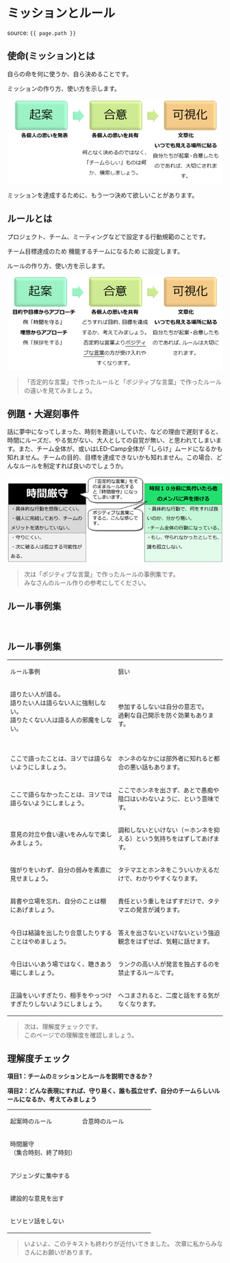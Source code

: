# ミッションとルール
source: `{{ page.path }}`

## 使命(ミッション)とは
自らの命を何に使うか、自ら決めることです。

ミッションの作り方、使い方を示します。

<center>
<img src="img/05.png">
</center>

ミッションを達成するために、もう一つ決めて欲しいことがあります。

## ルールとは
プロジェクト、チーム、ミーティングなどで設定する行動規範のことです。

チーム目標達成のため
機能するチームになるため
に設定します。


ルールの作り方、使い方を示します。


<center>
<img src="img/06.png">
</center>

> 「否定的な言葉」で作ったルールと「ポジティブな言葉」で作ったルール  
> の違いを見てみましょう。  


## 例題・大遅刻事件
話に夢中になってしまった、時刻を勘違いしていた、などの理由で遅刻すると、時間にルーズだ、やる気がない、大人としての自覚が無い、と思われてしまいます。また、チーム全体が、或いはLED-Camp全体が「しらけ」ムードになるかも知れません。チームの目的、目標を達成できないかも知れません。この場合、どんなルールを制定すれば良いのでしょうか。


<center>
<img src="img/07.png">
</center>

> 次は「ポジティブな言葉」で作ったルールの事例集です。  
> みなさんのルール作りの参考にしてください。  

## ルール事例集


<p><br></p>
<h2>ルール事例集</h2>

<table class="table table-bordered"><tbody><tr>
<td width="50%"><p>ルール事例<br></p></td><td width="50%"><p>狙い<br></p></td></tr><tr><td><p>語りたい人が語る。<br>語りたい人は語らない人に強制しない。<br>語りたくない人は語る人の邪魔をしない。<br><br></p></td><td><p>参加するしないは自分の意志で。<br>過剰な自己開示を防ぐ効果もあります。<br></p></td></tr><tr><td><p>ここで語ったことは、ヨソでは語らないようにしましょう。<br></p></td><td><p>ホンネのなかには部外者に知れると都合の悪い話もあります。<br></p></td></tr><tr><td><p>ここで語らなかったことは、ヨソでは語らないようにしましょう。<br></p></td><td><p>ここでホンネを出さず、あとで愚痴や陰口はいわないように、という意味です。<br></p></td></tr>
<tr>
<td><p>意見の対立や食い違いをみんなで楽しみましょう。<br></p>
</td>
<td><p>調和しないといけない（＝ホンネを抑える）という気持ちをはずしてあげます。<br></p>
</td>
</tr>
<tr>
<td><p>強がりをいわず、自分の弱みを素直に見せましょう。<br></p></td>
<td><p>タテマエとホンネをこういいかえるだけで、わかりやすくなります。<br></p></td>
</tr>
<tr>
<td><p>肩書や立場を忘れ、自分のことは棚にあげましょう。<br></p></td>
<td><p>責任という重しをはずすだけで、タテマエの発言が減ります。<br></p></td>
</tr>
<tr>
<td><p>今日は結論を出したり合意したりすることはやめましょう。<br></p></td>
<td><p>答えを出さないといけないという強迫観念をはずせば、気軽に話せます。<br></p></td>
</tr>
<tr>
<td><p>今日はいいあう場ではなく、聴きあう場にしましょう。<br></p></td>
<td><p>ランクの高い人が発言を独占するのを禁止するルールです。<br></p></td>
</tr>
<tr>
<td><p>正論をいいすぎたり、相手をやっつけすぎたりしないようにしましょう。<br></p></td>
<td><p>ヘコまされると、二度と話をする気がなくなります。<br></p></td>
</tr>
</tbody></table>

> 次は、理解度チェックです。  
> このページでの理解度を確認しましょう。 


## 理解度チェック

**項目1：チームのミッションとルールを説明できるか？**

**項目2：どんな表現にすれば、守り易く、誰も孤立せず、自分のチームらしいルールになるか、考えてみましょう**

<table class="table table-bordered"><tbody><tr><td width="50%"><p>起案時のルール<br></p></td><td width="50%"><p>合意時のルール<br></p></td></tr><tr><td><p>時間厳守<br>（集合時刻、終了時刻）<br></p></td><td><br></td></tr><tr><td><p>アジェンダに集中する<br></p></td><td><br></td></tr><tr><td><p>建設的な意見を出す<br></p></td><td><br></td></tr><tr><td><p>ヒソヒソ話をしない<br></p></td><td><br></td></tr></tbody></table>

> いよいよ、このテキストも終わりが近付いてきました。
> 次章に私からみなさんにお願いがあります。